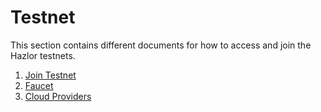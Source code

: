 <!--
order: false
parent:
  order: 5
-->

# Testnet

This section contains different documents for how to access and join the Hazlor testnets.

1. [Join Testnet](./join)
1. [Faucet](./faucet)
1. [Cloud Providers](./cloud_providers)
